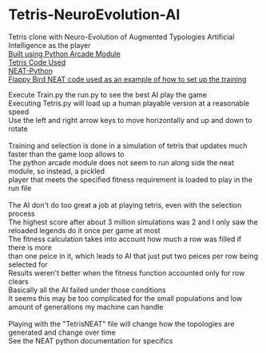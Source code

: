 # Tetris-NeuroEvolution-AI
Tetris clone with Neuro-Evolution of Augmented Typologies Artificial Intelligence as the player<br>
<a href="http://arcade.academy/index.html">Built using Python Arcade Module</a><br>
<a href="http://arcade.academy/examples/tetris.html#tetris">Tetris Code Used</a><br>
<a href="https://neat-python.readthedocs.io/en/latest/neat_overview.html">NEAT-Python</a><br>
<a href="https://github.com/ikergarcia1996/NeuroEvolution-Flappy-Bird/blob/master/Jupyter%20Notebook/Flappy.ipynb">Flappy Bird NEAT code used as an example of how to set up the training</a><br>

Execute Train.py the run.py to see the best AI play the game<br>
Executing Tetris.py will load up a human playable version at a reasonable speed<br>
Use the left and right arrow keys to move horizontally and up and down to rotate<br>
<br>
Training and selection is done in a simulation of tetris that updates much faster than the game loop allows to<br>
The python arcade module does not seem to run along side the neat module, so instead, a pickled<br>
player that meets the specified fitness requirement is loaded to play in the run file<br>
<br>
The AI don't do too great a job at playing tetris, even with the selection process<br>
The highest score after about 3 million simulations was 2 and I only saw the reloaded legends do it once per game at most<br>
The fitness calculation takes into account how much a row was filled if there is more<br>
than one peice in it, which leads to AI that just put two peices per row being selected for<br>
Results weren't better when the fitness function accounted only for row clears<br>
Basically all the AI failed under those conditions<br>
It seems this may be too complicated for the small populations and low amount of generations my machine can handle<br>
<br>
Playing with the "TetrisNEAT" file will change how the topologies are generated and change over time<br>
See the NEAT python documentation for specifics<br>
